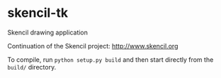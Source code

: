 # skencil-tk
Skencil drawing application

Continuation of the Skencil project: http://www.skencil.org

To compile, run `python setup.py build` and then start directly
from the `build/` directory.

